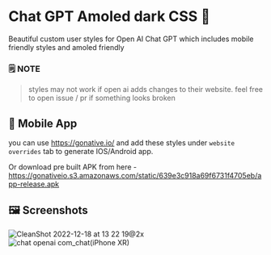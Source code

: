 # Chat GPT Amoled dark CSS 🎨
Beautiful custom user styles for Open AI Chat GPT which includes mobile friendly styles and amoled friendly

### 🗒️ NOTE
> styles may not work if open ai adds changes to their website. feel free to open issue / pr if something looks broken

## 📱 Mobile App
you can use https://gonative.io/ and add these styles under `website overrides` tab to generate IOS/Android app. 

Or download pre built APK from here - 
https://gonativeio.s3.amazonaws.com/static/639e3c918a69f6731f4705eb/app-release.apk

## 🖼️ Screenshots

![CleanShot 2022-12-18 at 13 22 19@2x](https://user-images.githubusercontent.com/52039218/208287398-3d1c7c93-06d8-4f49-9c45-036082537bd6.png)
![chat openai com_chat(iPhone XR)](https://user-images.githubusercontent.com/52039218/208287486-c623aa80-c245-4505-bd4e-acd8df5583c8.png)
